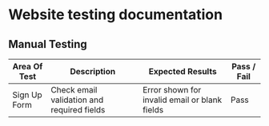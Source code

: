 # Website testing documentation

## Manual Testing

| Area Of Test | Description                                | Expected Results                              | Pass / Fail |
|--------------|--------------------------------------------|-----------------------------------------------|-------------|
|Sign Up Form  | Check email validation and required fields | Error shown for invalid email or blank fields | Pass	  |